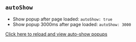 ## `autoShow`

- Show popup after page loaded: `autoShow: true`
- Show popup 3000ms after page loaded: `autoShow: 3000`

[Click here to reload and view auto-show popups](?view-auto-show-popup)